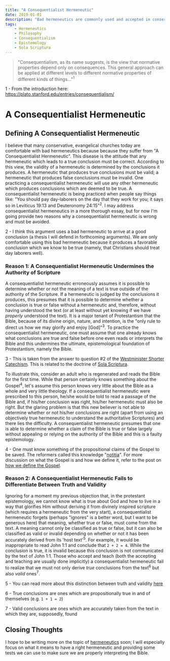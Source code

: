 ```yaml
---
title: "A Consequentialist Hermeneutic"
date: 2019-01-01
description: "Bad hermeneutics are commonly used and accepted in conservative evangelicalism today. This blog post is my attempt to diagnose why pastors and laypeople alike are comfortable with bad hermeneutics. I argue one of the primary causes is that we have a consequentialist hermeneutic. In this post, I define a consequentialist hermeneutic and identify some of the failures of a such a view."
tags:
    - Hermeneutics
    - Philosophy
    - Consequentialism
    - Epistemology
    - Sola Scriptura
---
```


> "Consequentialism, as its name suggests, is the view that normative properties depend only on consequences. This general approach can be applied at different levels to different normative properties of different kinds of things..."<sup>1</sup>

<aside class="marginnote">
  <span class="noteNumber">1</span> - From the introduction here: <a target="_blank" href="https://plato.stanford.edu/entries/consequentialism/">https://plato.stanford.edu/entries/consequentialism/</a>
</aside>

# A Consequentialist Hermeneutic

## Defining A Consequentialist Hermeneutic

I believe that many conservative, evangelical churches today are comfortable with bad hermeneutics because because they suffer from "A Consequentialist Hermeneutic". This disease is the attitude that any hermeneutic which leads to a true conclusion must be correct. According to this view, the validity of a hermeneutic is determined by the conclusions it produces. A hermeneutic that produces true conclusions must be valid; a hermeneutic that produces false conclusions must be invalid. One practicing a consequentialist hermeneutic will use any other hermeneutic which produces conclusions which are deemed to be true. A consequentialist hermeneutic is being practiced when people say things like: "You should pay day-laborers on the day that they work for you; it says so in Leviticus 19:13 and Deuteronomy 24:15"<sup>2</sup>. I may address consequentialist hermeneutics in a more thorough essay, but for now I'm going provide two reasons why a consequentialist hermeneutic is wrong and must be avoided.

<aside class="marginnote">
  <span class="noteNumber">2</span> - I think this argument uses a bad hermeneutic to arrive at a good conclusion (a thesis I will defend in forthcoming arguments). We are only comfortable using this bad hermeneutic because it produces a favorable conclusion which we know to be true (namely, that Christians should treat day laborers well).
</aside>

### Reason 1: A Consequentialist Hermeneutic Undermines the Authority of Scripture

A consequentialist hermeneutic erroneously assumes it is possible to determine whether or not the meaning of a text is true outside of the authority of the Scripture. If a hermeneutic is judged by the conclusions it produces, this presumes that it is possible to determine whether a conclusion is true or false without a hermeneutic and, therefore, without having understood the text (or at least without yet knowing if we have *properly* understood the text). It is a major tenant of Protestantism that the Bible, because of its divine origin, nature, and intention, is the "only rule to direct us how we may glorify and enjoy [God]"<sup>3</sup>. To practice the consequentialist hermeneutic, one must assume that one already knows what conclusions are true and false before one even reads or interprets the Bible and this undermines the ultimate, epistemological foundation of Protestantism, namely the Bible.

<aside class="marginnote">
  <span class="noteNumber">3</span> - This is taken from the answer to question #2 of the <a href="https://reformed.org/documents/wsc/index.html?_top=https://reformed.org/documents/WSC.html">Westminister Shorter Catechism</a>. This is related to the doctrine of <a href="/tags/sola-scriptura/">Sola Scriptura</a>.
</aside>

To illustrate this, consider an adult who is regenerated and reads the Bible for the first time. While that person certainly knows something about the Gospel<sup>4</sup>, let's assume this person knows very little about the Bible as a whole and very little theology. If a consequentialist hermeneutic were prescribed to this person, he/she would be told to read a passage of the Bible and, if his/her conclusion was right, his/her hermeneutic must also be right. But the glaring problem is that this new believer is not able to determine whether or not his/her conclusions are right (apart from using an objectively true hermeneutic to understand the authoritative Scriptures) and there lies the difficulty. A consequentialist hermeneutic presumes that one is able to determine whether a claim of the Bible is true or false largely without appealing or relying on the authority of the Bible and this is a faulty epistemology.

<aside class="marginnote">
  <span class="noteNumber">4</span> - One must know something of the propositional claims of the Gospel to be saved. The reformers called this knowledge "<a href="https://bible.hightower.space/posts/three-aspects-of-faith/#notitia">notitia</a>". For more discussion on what the Gospel is and how we define it, refer to the post on <a href="https://bible.hightower.space/posts/defining-gospel/">how we define the Gospel</a>.
</aside>

### Reason 2: A Consequentialist Hermeneutic Fails to Differentiate Between Truth and Validity

Ignoring for a moment my previous objection that, in the protestant epistemology, we cannot know what is true about God and how to live in a way that glorifies Him without deriving it from divinely inspired scripture (which requires a hermeneutic from the very start), a consequentialist hermeneutic forgets (perhaps "ignores" is a better word, but I want to be generous here) that meaning, whether true or false, must come from the text. A meaning cannot only be classified as true or false, but it can also be classified as valid or invalid depending on whether or not it has been accurately derived from its 'host text'<sup>5</sup>. For example, it would be inappropriate to read John 1:1 and conclude that `2 + 2 = 4`. While the conclusion is true, it is invalid because this conclusion is not communicated by the text of John 1:1. Those who accept and teach (both the accepting and teaching are usually done implicitly) a consequentialist hermeneutic fail to realize that we must not only derive *true* conclusions from the text<sup>6</sup> but also *valid* ones<sup>7</sup>.

<aside class="marginnote">
  <p><span class="noteNumber">5</span> - You can read more about this distinction between truth and validity <a href="/posts/truth-and-validity-of-hermeneutics/" target="_blank">here</a></p>
  <p><span class="noteNumber">6</span> - True conclusions are ones which are propositionally true in and of themselves (e.g. <code>1 + 1 = 2</code>)</p>
  <span class="noteNumber">7</span> - Valid conclusions are ones which are accurately taken from the text in which they are, supposedly, found
</aside>

## Closing Thoughts

I hope to be writing more on the topic of [hermeneutics](/tags/hermeneutics/) soon; I will especially focus on what it means to have a right hermeneutic and providing some tests we can use to make sure we are properly interpreting the Bible.
